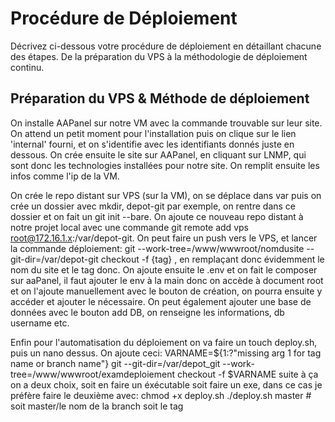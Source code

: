 # Procédure de Déploiement

Décrivez ci-dessous votre procédure de déploiement en détaillant chacune des étapes. De la préparation du VPS à la méthodologie de déploiement continu.

## Préparation du VPS & Méthode de déploiement

On installe AAPanel sur notre VM avec la commande trouvable sur leur site. On attend un petit moment pour l'installation puis on clique sur le lien 'internal' fourni, et on s'identifie avec les identifiants donnés juste en dessous.
On crée ensuite le site sur AAPanel, en cliquant sur LNMP, qui sont donc les technologies installées pour notre site.
On remplit ensuite les infos comme l'ip de la VM.

On crée le repo distant sur VPS (sur la VM), on se déplace dans var puis on crée un dossier avec mkdir, depot-git par exemple, on rentre dans ce dossier et on fait un git init --bare.
On ajoute ce nouveau repo distant à notre projet local avec une commande git remote add vps root@172.16.1.x:/var/depot-git.
On peut faire un push vers le VPS, et lancer la commande déploiement: git --work-tree=/www/wwwroot/nomdusite --git-dir=/var/depot-git checkout -f {tag} , en remplaçant donc évidemment le nom du site et le tag donc.
On ajoute ensuite le .env et on fait le composer sur aaPanel, il faut ajouter le env à la main donc on accède à document root et on l'ajoute manuellement avec le bouton de création, on pourra ensuite y accéder et ajouter le nécessaire.
On peut également ajouter une base de données avec le bouton add DB, on renseigne les informations, db username etc.

Enfin pour l'automatisation du déploiement on va faire un touch deploy.sh, puis un nano dessus. On ajoute ceci:
VARNAME=${1:?"missing arg 1 for tag name or branch name"}
git --git-dir=/var/depot_git --work-tree=/www/wwwroot/examdeploiement checkout -f $VARNAME
suite à ça on a deux choix, soit en faire un éxécutable soit faire un exe, dans ce cas je préfère faire le deuxième avec: chmod +x deploy.sh
./deploy.sh master # soit master/le nom de la branch soit le tag
